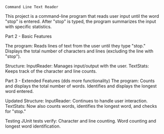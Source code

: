                                                                     Command Line Text Reader

This project is a command-line program that reads user input until the word "stop" is entered. After "stop" is typed, the program summarizes the input with specific statistics.

Part 2 - Basic Features

The program: 
Reads lines of text from the user until they type "stop."
Displays the total number of characters and lines (excluding the line with "stop").

Structure:
InputReader: Manages input/output with the user.
TextStats: Keeps track of the character and line counts.

Part 3 - Extended Features (dds more functionality) 
The program:
Counts and displays the total number of words.
Identifies and displays the longest word entered.

Updated Structure:
InputReader: Continues to handle user interaction.
TextStats: Now also counts words, identifies the longest word, and checks for "stop."

Testing
JUnit tests verify:
Character and line counting.
Word counting and longest word identification.

